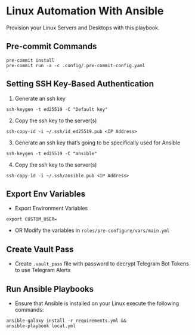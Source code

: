 # Linux Automation With Ansible

Provision your Linux Servers and Desktops with this playbook.

## Pre-commit Commands

```
pre-commit install
pre-commit run -a -c .config/.pre-commit-config.yaml
```

## Setting SSH Key-Based Authentication

1. Generate an ssh key

```
ssh-keygen -t ed25519 -C "Default key"
```

2. Copy the ssh key to the server(s)

```
ssh-copy-id -i ~/.ssh/id_ed25519.pub <IP Address>
```

3. Generate an ssh key that’s going to be specifically used for Ansible

```
ssh-keygen -t ed25519 -C "ansible"
```

4. Copy the ssh key to the server(s)

```
ssh-copy-id -i ~/.ssh/ansible.pub <IP Address>
```

## Export Env Variables

- Export Environment Variables

```
export CUSTOM_USER=
```

- OR Modify the variables in `roles/pre-configure/vars/main.yml`

## Create Vault Pass

- Create `.vault_pass` file with password to decrypt Telegram Bot Tokens to use
  Telegram Alerts

## Run Ansible Playbooks

- Ensure that Ansible is installed on your Linux execute the following commands:

```
ansible-galaxy install -r requirements.yml &&
ansible-playbook local.yml
```
